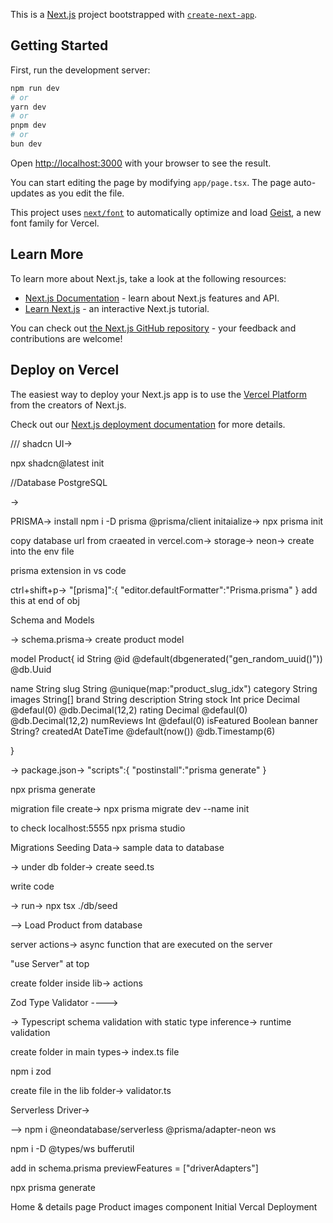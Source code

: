 This is a [Next.js](https://nextjs.org) project bootstrapped with [`create-next-app`](https://nextjs.org/docs/app/api-reference/cli/create-next-app).

## Getting Started

First, run the development server:

```bash
npm run dev
# or
yarn dev
# or
pnpm dev
# or
bun dev
```

Open [http://localhost:3000](http://localhost:3000) with your browser to see the result.

You can start editing the page by modifying `app/page.tsx`. The page auto-updates as you edit the file.

This project uses [`next/font`](https://nextjs.org/docs/app/building-your-application/optimizing/fonts) to automatically optimize and load [Geist](https://vercel.com/font), a new font family for Vercel.

## Learn More

To learn more about Next.js, take a look at the following resources:

- [Next.js Documentation](https://nextjs.org/docs) - learn about Next.js features and API.
- [Learn Next.js](https://nextjs.org/learn) - an interactive Next.js tutorial.

You can check out [the Next.js GitHub repository](https://github.com/vercel/next.js) - your feedback and contributions are welcome!

## Deploy on Vercel

The easiest way to deploy your Next.js app is to use the [Vercel Platform](https://vercel.com/new?utm_medium=default-template&filter=next.js&utm_source=create-next-app&utm_campaign=create-next-app-readme) from the creators of Next.js.

Check out our [Next.js deployment documentation](https://nextjs.org/docs/app/building-your-application/deploying) for more details.


/// shadcn UI->

npx shadcn@latest init






//Database
PostgreSQL 

->




PRISMA->
install
npm i -D prisma @prisma/client
initaialize->
npx prisma init

copy database url from craeated in vercel.com-> storage-> neon-> create
into the env file

prisma extension in vs code


ctrl+shift+p->  "[prisma]":{
        "editor.defaultFormatter":"Prisma.prisma"
    } 
    add this at end of obj

Schema and Models

-> schema.prisma->
create product model

model Product{
id String @id @default(dbgenerated("gen_random_uuid()")) @db.Uuid

name String
slug String @unique(map:"product_slug_idx")
category String
images String[]
brand String
description String
stock Int
price Decimal @defaul(0) @db.Decimal(12,2)
rating Decimal @defaul(0) @db.Decimal(12,2)
numReviews Int @defaul(0)
isFeatured Boolean
banner String?
createdAt DateTime @default(now()) @db.Timestamp(6)

}


-> package.json->
"scripts":{
    "postinstall":"prisma generate"
}

npx prisma generate


migration file create->
npx prisma migrate dev --name init

to check
localhost:5555
npx prisma studio

Migrations
Seeding Data-> sample data to database

->
under db folder-> create seed.ts

write  code

-> run->
npx tsx ./db/seed


--> Load Product from database

server actions-> async function that are executed on the server

"use Server" at top


create folder inside lib-> actions



Zod Type Validator ---->

-> Typescript schema validation  with static type inference-> runtime validation


create  folder in main types-> index.ts file

npm i zod


create file in the lib folder-> validator.ts


Serverless Driver->

-->
npm i @neondatabase/serverless @prisma/adapter-neon ws

npm i -D @types/ws bufferutil


add in schema.prisma
  previewFeatures = ["driverAdapters"]

 npx prisma generate

Home & details page
Product images component
Initial Vercal Deployment
